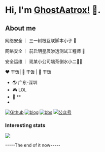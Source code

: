 # Hi, I'm [GhostAatrox!](https://www.ghostgroup.cn/blog) 👋.
## About me
网络安全 ｜ 三一树根互联脚本小子 🤔

网络安全 ｜ 前启明星辰渗透测试工程师 🤖

安全运维 ｜ 现某小公司端茶倒水小二:man_technologist:

:heart: 干饭| :black_heart: 干饭 | :blue_heart: 干饭

- :earth_americas:  广东-深圳
- :video_game:  LOL
- :gem:  **
- 
[![Github](https://img.shields.io/github/followers/ghostaatrox?label=Github&style=social)](https://github.com/ghostaatrox)
[![blog](https://img.shields.io/badge/blog-Aatrox'blog-green?logo=bloglovin)](https://www.ghostgroup.cn/blog)
[![bbs](https://img.shields.io/badge/BBS-Aatrox'blog-green?logo=bloglovin)](https://www.ghostgroup.cn/blog)
[![公众号](https://img.shields.io/badge/公众号-SAnBlog-green)](https://app.sanii.cn/)
### Interesting stats
![](https://github-readme-stats.vercel.app/api?username=ghostaatrox&theme=dark)

-----The end of it now-----
